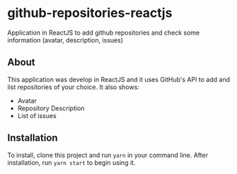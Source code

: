 # github-repositories-reactjs
Application in ReactJS to add github repositories and check some information (avatar, description, issues) 

## About
This application was develop in ReactJS and it uses GitHub's API to add and list repositories of your choice. It also shows:
* Avatar
* Repository Description
* List of issues

## Installation
To install, clone this project and run `yarn` in your command line. After installation, run `yarn start` to begin using it.

